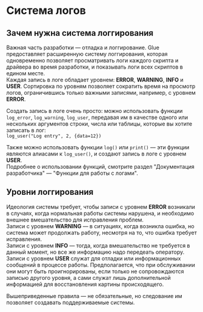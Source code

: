 # Система логов

## Зачем нужна система логгирования

Важная часть разработки — отладка и логгирование. Glue предоставляет расширенную систему логгирования, которая одновременно позволяет просматривать логи каждого скрипта и драйвера во время разработки, и показывать логи всех скриптов в едином месте.  
Каждая запись в логе обладает уровнем: **ERROR**, **WARNING**, **INFO** и **USER**. Сортировка по уровням позволяет сократить время на просмотр логов, ограничившись только важными записями, например, с уровнем **ERROR**.  

Создать запись в логе очень просто: можно использовать функции `log_error`, `log_warning`, `log_user`, передавая им в качестве одного или нескольких аргументов строки, числа или таблицы, которые вы хотите записать в лог:  
`log_user("Log entry", 2, {data=12})`  

Также можно использовать функции `log()` или `print()` — эти функции являются алиасами к `log_user()`, и создают запись в логе с уровнем **USER**.   
Подробнее о использовании функций, смотрите раздел "Документация разработчика" — "Функции для работы с логами".   

## Уровни логгирования

Идеология системы требует, чтобы записи с уровнем **ERROR** возникали в случаях, когда нормальная работы системы нарушена, и необходимо внешнее вмешательство для исправления проблем.  
Записи с уровнем **WARNING** — в ситуациях, когда возникла ошибка, но система может продолжать работу, несмотря на то, что ошибка требует исправления.  
Записи с уровнем **INFO** — тогда, когда вмешательство не требуется в данный момент, но все же информацию надо передеать оператору.  
Записи с уровнем **USER** служат для отладки или информационных сообщений в процессе работы. Предполагается, что при обслуживании они могут быть проигнорированы, если только не сопровождаются записью другого уровня, а сами служат лишь дополнительной информацией для восстановления картины происходящего.  

Вышеприведенные правила — не обязательные, но следование им позволяет создавать поддерживаемые системы.  

